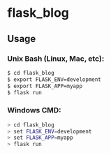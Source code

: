 # flask_blog
## Usage
### Unix Bash (Linux, Mac, etc):
```bash
$ cd flask_blog
$ export FLASK_ENV=development
$ export FLASK_APP=myapp
$ flask run
```
### Windows CMD:
```bash
> cd flask_blog
> set FLASK_ENV=development
> set FLASK_APP=myapp
> flask run
```
